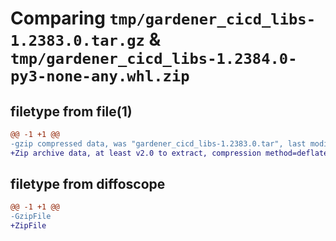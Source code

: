 # Comparing `tmp/gardener_cicd_libs-1.2383.0.tar.gz` & `tmp/gardener_cicd_libs-1.2384.0-py3-none-any.whl.zip`

## filetype from file(1)

```diff
@@ -1 +1 @@
-gzip compressed data, was "gardener_cicd_libs-1.2383.0.tar", last modified: Wed Apr 24 11:09:17 2024, max compression
+Zip archive data, at least v2.0 to extract, compression method=deflate
```

## filetype from diffoscope

```diff
@@ -1 +1 @@
-GzipFile
+ZipFile
```


